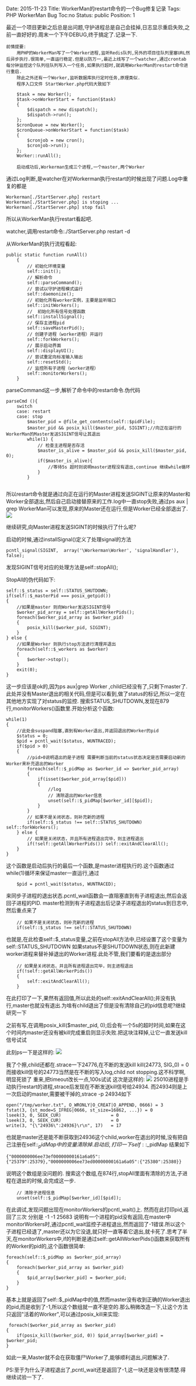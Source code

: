 Date: 2015-11-23
Title: WorkerMan的restart命令的一个Bug修复记录
Tags:  PHP WorkerMan Bug
Toc:no
Status: public
Position: 1

最近一个项目更新之后总是出问题,守护进程总是自己会挂掉,日志显示重启失败,之前一直好好的.周末一个下午DEBUG,终于搞定了.记录一下.

```
前情提要:
    用PHP的WorkerMan写了一个Worker进程,监听Redis队列,另外的项目往队列里塞URL然后异步执行.很简单,一直运行稳定.但是以防万一,最近上线写了一个watcher,通过crontab每分钟监控这个队列往队列写入一个任务,如果执行超时,就调用WorkerMan的restart命令进行重启.
    除此之外还有一个Worker,监听数据库执行定时任务,原理类似.
    程序入口文件 StartWorker.php代码大致如下

    $task = new Worker();
    $task->onWorkerStart = function($task)
    {
        $dispatch = new dispatch();
        $dispatch->run();
    };
    $cronQueue = new Worker();
    $cronQueue->onWorkerStart = function($task)
    {
        $cronjob = new cron();
        $cronjob->run();
    };
    Worker::runAll();

    启动成功后,Workerman生成三个进程,一个master,两个Worker
```

通过Log判断,是watcher在对Workerman执行restart的时候出现了问题.Log中重复的都是
```
Workerman[./StartServer.php] restart
Workerman[./StartServer.php] is stoping ...
Workerman[./StartServer.php] stop fail
```
所以从WorkerMan执行restart看起吧.

watcher,调用restart命令:./StartServer.php restart -d 

从WorkerMan的执行流程看起:
```
public static function runAll()
    {
        // 初始化环境变量
        self::init();
        // 解析命令
        self::parseCommand();
        // 尝试以守护进程模式运行
        self::daemonize();
        // 初始化所有worker实例，主要是监听端口
        self::initWorkers();
        //  初始化所有信号处理函数
        self::installSignal();
        // 保存主进程pid
        self::saveMasterPid();
        // 创建子进程（worker进程）并运行
        self::forkWorkers();
        // 展示启动界面
        self::displayUI();
        // 尝试重定向标准输入输出
        self::resetStd();
        // 监控所有子进程（worker进程）
        self::monitorWorkers();
    }
```
parseCommand这一步,解析了命令中的restart命令.伪代码

```
parseCmd (){
    switch
    case: restart
    case: stop
        $master_pid = @file_get_contents(self::$pidFile);
        $master_pid && posix_kill($master_pid, SIGINT);//向正在运行的WorkerMan的Master发送SIGINT信号让其退出
        while(1) {  
            // 检查主进程是否存活
            $master_is_alive = $master_pid && posix_kill($master_pid, 0);
            if($master_is_alive){
                //等待5s 超时则说明master进程没有退出,continue 继续while循环
            }
        }
        
```
所以restart命令就是通过向正在运行的Master进程发送SIGINT让原来的Master和Worker全部退出,然后自己启动接替原来的工作.log中一直stop失败,通过ps aux | grep WorkerMan可以发现,原来的Master还在运行,但是Worker已经全部退出了.
![](images/workerman_grep1.png)

继续研究,向Master进程发送SIGINT的时候执行了什么呢?

启动的时候,通过installSignal()定义了处理signal的方法
```
pcntl_signal(SIGINT,  array('\Workerman\Worker', 'signalHandler'), false);
```
发现SIGINT信号对应的处理方法是self::stopAll();


StopAll的伪代码如下:
```
self::$_status = self::STATUS_SHUTDOWN;
if(self::$_masterPid === posix_getpid())
{
    //如果是master 则向Worker发送SIGINT信号
    $worker_pid_array = self::getAllWorkerPids();
    foreach($worker_pid_array as $worker_pid)
    {
        posix_kill($worker_pid, SIGINT);
    }
} else {
    //如果是Worker 则执行stop方法进行清理并退出
    foreach(self::$_workers as $worker)
    {
        $worker->stop();
    }
    exit(0);
}

```

这一步应该是ok的,因为ps aux|grep Worker ,child已经没有了,只剩下master了.
此处并没有Master退出的相关代码,但是可以看到,做了status的标记,所以一定在其他地方实现了对status的监控.
搜索STATUS_SHUTDOWN,发现在879行,monitorWorkers()函数里.开始分析这个函数:


```
while(1)
{
    //此处会suspand阻塞,直到有Worker退出,并返回退出的Worker的pid
    $status = 0;
    $pid = pcntl_wait($status, WUNTRACED);
    if($pid > 0)
    {
        //pid>0说明退出的是子进程 需要判断当前的status状态决定是否需要启动新的Worker来补充退出的Worker  ﻿
        foreach(self::$_pidMap as $worker_id => $worker_pid_array)
        {
            if(isset($worker_pid_array[$pid]))
            { 
                //log
                // 清除退出的Worker信息
                unset(self::$_pidMap[$worker_id][$pid]);
            }
        }
        // 如果不是关闭状态，则补充新的进程
        if(self::$_status !== self::STATUS_SHUTDOWN) self::forkWorkers();
    } else {
        // 如果是关闭状态，并且所有进程退出完毕，则主进程退出
        if(!self::getAllWorkerPids()) self::exitAndClearAll();
    }
}
```
这个函数是启动后执行的最后一个函数,是master进程执行的.这个函数通过while(1)循环来保证master一直运行,通过
```
    $pid = pcntl_wait($status, WUNTRACED);
```
来同步子进程的退出状态.pcntl_wait函数会一直阻塞直到有子进程退出,然后会返回子进程的PID.
master检测到有子进程退出后记录子进程退出的status到日志中,然后重点来了
```
    // 如果不是关闭状态，则补充新的进程
    if(self::$_status !== self::STATUS_SHUTDOWN)
```
也就是,在此检查self::$_status变量,之前在stopAll方法中,已经设置了这个变量为self::STATUS_SHUTDOWN
如果status不是SHUTDOWN状态,则在此新建worker进程来替补掉退出的Worker进程.此处不管,我们要看的是退出部分
```
    // 如果是关闭状态，并且所有进程退出完毕，则主进程退出
    if(!self::getAllWorkerPids())
    {
        self::exitAndClearAll();
    }
```
在此打印了一下,果然有返回值,所以此处的self::exitAndClearAll();并没有执行,master也就没有退出.为啥有child退出了但是没有清除自己的pid信息呢?继续研究一下

之前有写,在调用posix_kill($master_pid, 0);后会有一个5s的超时时间,如果在这个时间内master还没有被kill完成重启则显示失败.把这块注释掉,让它一直发送kill信号试试

此刻ps一下是这样的:
![](images/workerman_grep2.png)

我了个擦,child还都在.strace一下24776,在不断的发送kill
    kill(24773, SIG_0)                      = 0
而接收kill信号的24773当然是在不断的写入log,child not stopping.这不科学啊,明显死锁了
重来,把timeout改长一点,100s试试
这次是这样的:
![](images/workerman_grep3.png)
25010进程是手动执行restart的进程,strace后发现在不断发送kill信号给24934.
而24934则是上一次启动的master,需要被干掉的,strace -p 24934如下

```
open("/tmp/worker.txt", O_WRONLY|O_CREAT|O_APPEND, 0666) = 3
fstat(3, {st_mode=S_IFREG|0666, st_size=16862, ...}) = 0
lseek(3, 0, SEEK_CUR)                   = 0
lseek(3, 0, SEEK_CUR)                   = 0
write(3, "{\"24936\":24936}\r\n", 17)   = 17
```

也就是master还是能不断获取到24936这个child,worker在退出的时候,没有把自己注册在self::$_pidMap中的变量清除掉.
启动后,打印一下self::$_pidMap 结果如下

```
{"0000000006ee73ef00000000161a6a05":{"25379":25379},"0000000006ee73ed00000000161a6a05":{"25380":25380}}
```
说明这个数组是没问题的.
搜索这个数组,在874行,stopAll里面有清除的方法,子进程在退出的时候,会完成这一步.
```
    // 清除子进程信息
    unset(self::$_pidMap[$worker_id][$pid]);
```
在此调试,发现问题出现在monitorWorkers的pcntl_wait()上.
然而在此打印pid,返回了三次 分别是
-1
-1
25683
说明有一个进程的pid没有返回,在master中monitorWorkers时,通过pcntl_wait监控子进程退出,然而返回了-1错误.所以这个子进程已经退了,master还以为它没退,就只好一直等着它退出,就卡死了.思考了半天,在monitorWorkers中,if的判断是通过self::getAllWorkerPids()函数来获取所有的Worker的pid的,这个函数很简单:
```
foreach(self::$_pidMap as $worker_pid_array)
{
    foreach($worker_pid_array as $worker_pid)
    {
        $pid_array[$worker_pid] = $worker_pid;
    }
}
```
基本上就是返回了self::$_pidMap中的值,然而master没有收到正确的Worker退出的pid,而是收到了-1,所以这个数组就一直不是空的.那么稍微改造一下,让这个方法只返回"活着的Worker",可以通过posix_kill来实现:

```
 foreach($worker_pid_array as $worker_pid)
{
    if(posix_kill($worker_pid, 0)) $pid_array[$worker_pid] = $worker_pid;
}
```

如此一来,Master就不会在获取僵尸Worker了,能够顺利退出,问题解决了.

PS:至于为什么子进程退出了,pcntl_wait还是返回了-1,这一块还是没有很清楚.得继续试验一下了.













